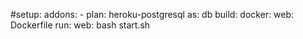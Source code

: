 #setup:
  addons:
    - plan: heroku-postgresql
      as: db
build:
  docker:
    web: Dockerfile
run:
    web: bash start.sh
